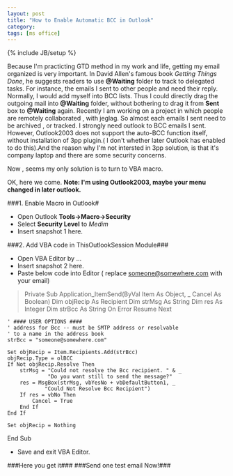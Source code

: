 ```yaml
---
layout: post
title: "How to Enable Automatic BCC in Outlook"
category: 
tags: [ms office]
---
```

{% include JB/setup %}

Because I'm practicting GTD method in my work and life, getting my email organized is very important.
In David Allen's famous book *Getting Things Done*, he suggests readers to use **@Waiting** folder to track to delegated tasks. For instance, the emails I sent to other people and need their reply.
Normally, I would add myself into BCC lists. Thus I could directly drag the outgoing mail into **@Waiting** folder, without bothering to drag it from **Sent** box to **@Waiting** again.
Recently I am working on a project in which people are remotely collaborated , with jeglag. So almost each emails I sent need to be archived , or tracked. I strongly need outlook to BCC emails I sent.
However, Outlook2003 does not support the auto-BCC function itself, without installation of 3pp plugin.( I don't whether later Outlook has enabled to do this).And the reason why I'm not intersted in 3pp solution, is that it's company laptop and there are some security concerns.

Now , seems my only solution is to turn to VBA macro.

OK, here we come. 
**Note: I'm using Outlook2003, maybe your menu changed in later outlook.**

###1. Enable Macro in Outlook# 
* Open Outlook **Tools->Macro->Security**
* Select **Security Level** to *Medim*
* Insert snapshot 1 here.

###2. Add VBA code in ThisOutlookSession Module###
* Open VBA Editor by ...
* Insert snapshot 2 here.
* Paste below code into Editor ( replace someone@somewhere.com with your email)
>Private Sub Application_ItemSend(ByVal Item As Object, _
                                 Cancel As Boolean)
    Dim objRecip As Recipient
    Dim strMsg As String
    Dim res As Integer
    Dim strBcc As String
    On Error Resume Next

    ' #### USER OPTIONS ####
    ' address for Bcc -- must be SMTP address or resolvable
    ' to a name in the address book
    strBcc = "someone@somewhere.com"

    Set objRecip = Item.Recipients.Add(strBcc)
    objRecip.Type = olBCC
    If Not objRecip.Resolve Then
        strMsg = "Could not resolve the Bcc recipient. " & _
                 "Do you want still to send the message?"
        res = MsgBox(strMsg, vbYesNo + vbDefaultButton1, _
                "Could Not Resolve Bcc Recipient")
        If res = vbNo Then
            Cancel = True
        End If
    End If

    Set objRecip = Nothing
End Sub

* Save and exit VBA Editor.

###Here you get it###
###Send one test email Now!###
 
